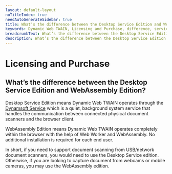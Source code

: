 ```yaml
---
layout: default-layout
noTitleIndex: true
needAutoGenerateSidebar: true
title: What’s the difference between the Desktop Service Edition and WebAssembly Edition?
keywords: Dynamic Web TWAIN, Licensing and Purchase, difference, service, webassembly
breadcrumbText: What’s the difference between the Desktop Service Edition and WebAssembly Edition?
description: What’s the difference between the Desktop Service Edition and WebAssembly Edition?
---
```


# Licensing and Purchase

## What’s the difference between the Desktop Service Edition and WebAssembly Edition?

Desktop Service Edition means Dynamic Web TWAIN operates through the <a href="https://www.dynamsoft.com/web-twain/docs/indepth/deployment/service.html?ver=latest" target="_blank">Dynamsoft Service</a> which is a quiet, background system service that handles the communication between connected physical document scanners and the browser client.

WebAssembly Edition means Dynamic Web TWAIN operates completely within the browser with the help of Web Worker and WebAssembly. No additional installation is required for each end user.

In short, if you need to support document scanning from USB/network document scanners, you would need to use the Desktop Service edition. Otherwise, if you are looking to capture document from webcams or mobile cameras, you may use the WebAssembly edition.
